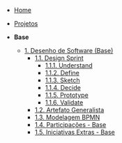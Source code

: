 <!-- docs/_sidebar.md -->

- [Home](/docs)
- [Projetos](/docs/Projetos/Projetos.md)

- **Base**
  - [1. Desenho de Software (Base)](/Base/1.Base.md)
    - [1.1. Design Sprint](/Base/1.1.DesignSprint.md)
        - [1.1.1. Understand](/Base/designSprint/understand.md)
        - [1.1.2. Define](/Base/designSprint/define.md)
        - [1.1.3. Sketch](/Base/designSprint/sketch.md)
        - [1.1.4. Decide](/Base/designSprint/decide.md)
        - [1.1.5. Prototype](/Base/designSprint/prototype.md)
        - [1.1.6. Validate](/Base/designSprint/validate.md)
    - [1.2. Artefato Generalista](/Base/1.2.ArtefatoGeneralista.md)
    - [1.3. Modelagem BPMN](/Base/1.3.ModelagemBPMN.md)
    - [1.4. Participações - Base](/Base/1.4.ParticipacoesBase.md)
    - [1.5. Iniciativas Extras - Base](/Base/1.5.IniciativasExtras.md)
